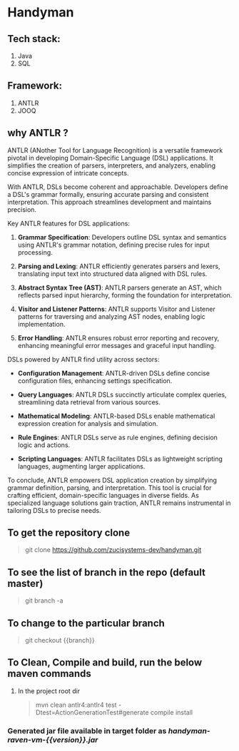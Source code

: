 
# Handyman

## Tech stack:
1. Java
2. SQL

## Framework:
1. ANTLR
2. JOOQ

## why ANTLR ?
ANTLR (ANother Tool for Language Recognition) is a versatile framework pivotal in developing Domain-Specific Language (DSL) applications. It simplifies the creation of parsers, interpreters, and analyzers, enabling concise expression of intricate concepts.

With ANTLR, DSLs become coherent and approachable. Developers define a DSL's grammar formally, ensuring accurate parsing and consistent interpretation. This approach streamlines development and maintains precision.

Key ANTLR features for DSL applications:

1. **Grammar Specification**: Developers outline DSL syntax and semantics using ANTLR's grammar notation, defining precise rules for input processing.

2. **Parsing and Lexing**: ANTLR efficiently generates parsers and lexers, translating input text into structured data aligned with DSL rules.

3. **Abstract Syntax Tree (AST)**: ANTLR parsers generate an AST, which reflects parsed input hierarchy, forming the foundation for interpretation.

4. **Visitor and Listener Patterns**: ANTLR supports Visitor and Listener patterns for traversing and analyzing AST nodes, enabling logic implementation.

5. **Error Handling**: ANTLR ensures robust error reporting and recovery, enhancing meaningful error messages and graceful input handling.

DSLs powered by ANTLR find utility across sectors:

- **Configuration Management**: ANTLR-driven DSLs define concise configuration files, enhancing settings specification.

- **Query Languages**: ANTLR DSLs succinctly articulate complex queries, streamlining data retrieval from various sources.

- **Mathematical Modeling**: ANTLR-based DSLs enable mathematical expression creation for analysis and simulation.

- **Rule Engines**: ANTLR DSLs serve as rule engines, defining decision logic and actions.

- **Scripting Languages**: ANTLR facilitates DSLs as lightweight scripting languages, augmenting larger applications.

To conclude, ANTLR empowers DSL application creation by simplifying grammar definition, parsing, and interpretation. This tool is crucial for crafting efficient, domain-specific languages in diverse fields. As specialized language solutions gain traction, ANTLR remains instrumental in tailoring DSLs to precise needs.



## To get the repository clone

 > git clone https://github.com/zucisystems-dev/handyman.git

## To see the list of branch in the repo (default master)
 > git branch -a
 
## To change to the particular branch
 > git checkout {{branch}}
 
## To Clean, Compile and build, run the below maven commands 
  1. In the project root dir
     > mvn clean antlr4:antlr4 test -Dtest=ActionGenerationTest#generate compile install
  
 ### Generated jar file available in target folder as *handyman-raven-vm-{{version}}.jar*
